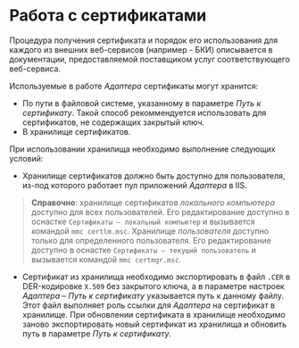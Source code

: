 # Работа с сертификатами

Процедура получения сертификата и порядок его использования для каждого из внешних веб-сервисов (например - БКИ) описывается в документации, предоставляемой поставщиком услуг соответствующего веб-сервиса.

Используемые в работе *Адаптера* сертификаты могут хранится:

- По пути в файловой системе, указанному в параметре *Путь к сертификату*. Такой способ рекоммендуется использовать для сертификатов, не содержащих закрытый ключ.
- В хранилище сертификатов.

При использовании хранилища необходимо выполнение следующих условий:

- Хранилище сертификатов должно быть доступно для пользователя, из-под которого работает пул приложений *Адаптера* в IIS.

> **Справочно**: хранилище сертификатов *локального компьютера* доступно для всех пользователей. Его редактирование доступно в оснастке `Сертификаты – локальный компьютер` и вызывается командой `mmc certlm.msc`. Хранилище *пользователя* доступно только для определенного пользователя. Его редактирование доступно в оснастке `Сертификаты – текущий пользователь` и вызывается командой `mmc certmgr.msc`.

- Сертификат из хранилища необходимо экспортировать в файл `.CER` в DER-кодировке `X.509` без закрытого ключа,  а в параметре настроек *Адаптера* – *Путь к сертификату* указывается путь к данному файлу. Этот файл выполняет роль ссылки для *Адаптера* на сертификат в хранилище. При обновлении сертификата в хранилище необходимо заново экспортировать новый сертификат из хранилища и обновить путь в параметре *Путь к сертификату*.
